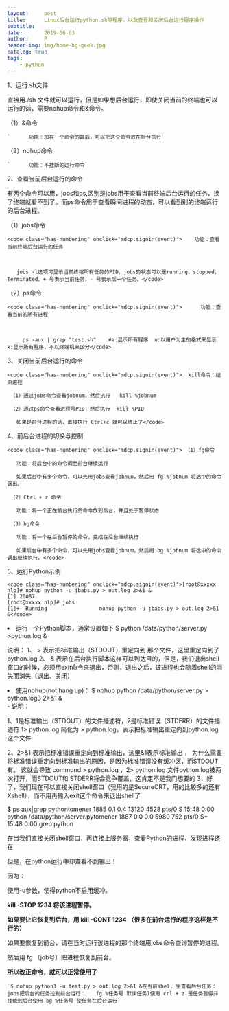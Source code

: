 ```yaml
---
layout:     post
title:      Linux后台运行python.sh等程序，以及查看和关闭后台运行程序操作
subtitle:   
date:       2019-06-03
author:     P
header-img: img/home-bg-geek.jpg
catalog: true
tags:
    - python
---
```

1、运行.sh文件

直接用./sh 文件就可以运行，但是如果想后台运行，即使关闭当前的终端也可以运行的话，需要nohup命令和&命令。

（1）&命令

```
`      功能：加在一个命令的最后，可以把这个命令放在后台执行`
```

（2）nohup命令

```
`      功能：不挂断的运行命令`
```

2、查看当前后台运行的命令

有两个命令可以用，jobs和ps,区别是jobs用于查看当前终端后台运行的任务，换了终端就看不到了。而ps命令用于查看瞬间进程的动态，可以看到别的终端运行的后台进程。

（1）jobs命令

```
<code class="has-numbering" onclick="mdcp.signin(event)">    功能：查看当前终端后台运行的任务

   

   jobs -l选项可显示当前终端所有任务的PID，jobs的状态可以是running，stopped，Terminated。+ 号表示当前任务，- 号表示后一个任务。</code>
```

 

（2）ps命令

```
<code class="has-numbering" onclick="mdcp.signin(event)">      功能：查看当前的所有进程

      

     ps -aux | grep "test.sh"    #a:显示所有程序  u:以用户为主的格式来显示   x:显示所有程序，不以终端机来区分</code>
```

 

3、关闭当前后台运行的命令

```
<code class="has-numbering" onclick="mdcp.signin(event)">  kill命令：结束进程

 （1）通过jobs命令查看jobnum，然后执行   kill %jobnum

 （2）通过ps命令查看进程号PID，然后执行  kill %PID

   如果是前台进程的话，直接执行 Ctrl+c 就可以终止了</code>
```

 

4、前后台进程的切换与控制

```
<code class="has-numbering" onclick="mdcp.signin(event)"> （1）fg命令

   功能：将后台中的命令调至前台继续运行

   如果后台中有多个命令，可以先用jobs查看jobnun，然后用 fg %jobnum 将选中的命令调出。

 （2）Ctrl + z 命令

   功能：将一个正在前台执行的命令放到后台，并且处于暂停状态

 （3）bg命令

   功能：将一个在后台暂停的命令，变成在后台继续执行

   如果后台中有多个命令，可以先用jobs查看jobnum，然后用 bg %jobnum 将选中的命令调出继续执行。</code>
```

 

5、运行Python示例

```
<code class="has-numbering" onclick="mdcp.signin(event)">[root@xxxxx nlp]# nohup python -u jbabs.py > out.log 2>&1 &
[1] 20087
[root@xxxxx nlp]# jobs
[1]+  Running                 nohup python -u jbabs.py > out.log 2>&1 &</code>
```

 

<li>
运行一个Python脚本，通常设置如下
$ python /data/python/server.py >python.log &
</li>

说明：     1、 > 表示把标准输出（STDOUT）重定向到 那个文件，这里重定向到了python.log     2、 & 表示在后台执行脚本这样可以到达目的，但是，我们退出shell窗口的时候，必须用exit命令来退出，否则，退出之后，该进程也会随着shell的消失而消失（退出、关闭）

<li>使用nohup(not hang up)：
$ nohup python /data/python/server.py > python.log3 2>&1 &</li>
- 说明：






1、1是标准输出（STDOUT）的文件描述符，2是标准错误（STDERR）的文件描述符     1> python.log 简化为 > python.log，表示把标准输出重定向到python.log这个文件

2、2>&1 表示把标准错误重定向到标准输出，这里&1表示标准输出 ，  为什么需要将标准错误重定向到标准输出的原因，是因为标准错误没有缓冲区，而STDOUT有。 这就会导致  commond > python.log  ，2> python.log 文件python.log被两次打开，而STDOUT和  STDERR将会竞争覆盖，这肯定不是我门想要的
3、好了，我们现在可以直接关闭shell窗口（我用的是SecureCRT，用的比较多的还有Xshell），而不用再输入exit这个命令来退出shell了

$ ps aux|grep pythontomener 1885  0.1  0.4  13120  4528 pts/0    S    15:48   0:00 python /data/python/server.pytomener 1887  0.0  0.0   5980   752 pts/0    S+   15:48   0:00 grep python

在当我们直接关闭shell窗口，再连接上服务器，查看Python的进程，发现进程还在

但是，在python运行中却查看不到输出！

因为：

使用-u参数，使得python不启用缓冲。

**kill -STOP 1234    将该进程暂停。**

**如果要让它恢复到后台，用 kill -CONT 1234 （很多在前台运行的程序这样是不行的）**

如果要恢复到前台，请在当时运行该进程的那个终端用jobs命令查询暂停的进程。

然后用 fg 〔job号〕把进程恢复到前台。

**所以改正命令，就可以正常使用了**

```
`$ nohup python3 -u test.py > out.log 2>&1 &在当前shell 里查看后台任务：jobs把后台的任务拉到前台运行：　　fg %任务号 默认任务1使用 crl + z 是任务暂停并挂载到后台使用 bg %任务号 使任务在后台运行`
```

